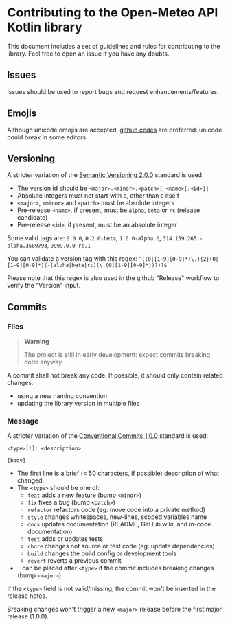 # Contributing to the Open-Meteo API Kotlin library

This document includes a set of guidelines and rules for contributing to the library.
Feel free to open an issue if you have any doubts.

## Issues

Issues should be used to report bugs and request enhancements/features.

## Emojis

Although unicode emojis are accepted, [github codes](https://github.com/ikatyang/emoji-cheat-sheet/blob/master/README.md) are preferred: unicode could break in some editors.

## Versioning

A stricter variation of the [Semantic Versioning 2.0.0](https://semver.org/spec/v2.0.0.html) standard is used.

 - The version id should be `<major>.<minor>.<patch>[-<name>[.<id>]]`
 - Absolute integers must not start with `0`, other than `0` itself
 - `<major>`, `<minor>` and `<patch>` must be absolute integers
 - Pre-release `<name>`, if present, must be `alpha`, `beta` or `rc` (release candidate)
 - Pre-release `<id>`, if present, must be an absolute integer

Some valid tags are: `0.0.0`, `0.2.0-beta`, `1.0.0-alpha.0`, `314.159.265.-alpha.3589793`, `9999.0.0-rc.1`

You can validate a version tag with this regex: `^((0|[1-9][0-9]*)\.){2}(0|[1-9][0-9]*)(-(alpha|beta|rc)(\.(0|[1-9][0-9]*))?)?$`

Please note that this regex is also used in the github "Release" workflow to verify the "Version" input.

## Commits

### Files

> **Warning**
> 
> The project is still in early development: expect commits breaking code anyway

A commit shall not break any code. If possible, it should only contain related changes:

 - using a new naming convention
 - updating the library version in multiple files

### Message

A stricter variation of the [Conventional Commits 1.0.0](https://www.conventionalcommits.org/en/v1.0.0/) standard is used:
```
<type>[!]: <description>

[body]
```

 - The first line is a brief (< 50 characters, if possible) description of what changed.
 - The `<type>` should be one of:
   - `feat` adds a new feature (bump `<minor>`)
   - `fix` fixes a bug (bump `<patch>`)
   - `refactor` refactors code (eg: move code into a private method)
   - `style` changes whitespaces, new-lines, scoped variables name
   - `docs` updates documentation (README, GitHub wiki, and in-code documentation)
   - `test` adds or updates tests
   - `chore` changes not source or test code (eg: update dependencies)
   - `build` changes the build config or development tools
   - `revert` reverts a previous commit
 - `!` can be placed after `<type>` if the commit includes breaking changes (bump `<major>`)

If the `<type>` field is not valid/missing, the commit won't be inserted in the release notes.

Breaking changes won't trigger a new `<major>` release before the first major release (1.0.0).
